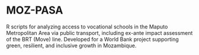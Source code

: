 # MOZ-PASA
R scripts for analyzing access to vocational schools in the Maputo Metropolitan Area via public transport, including ex-ante impact assessment of the BRT (Move) line. Developed for a World Bank project supporting green, resilient, and inclusive growth in Mozambique.
